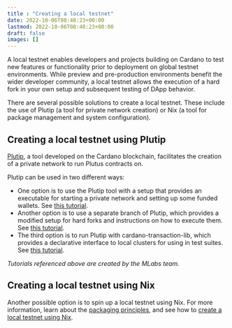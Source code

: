 ```yaml
---
title : "Creating a local testnet"
date: 2022-10-06T08:48:23+00:00
lastmod: 2022-10-06T08:48:23+00:00
draft: false
images: []
---
```


A local testnet enables developers and projects building on Cardano to test new features or functionality prior to deployment on global testnet environments. While preview and pre-production environments benefit the wider developer community, a local testnet allows the execution of a hard fork in your own setup and subsequent testing of DApp behavior.

There are several possible solutions to create a local testnet. These include the use of Plutip (a tool for private network creation) or Nix (a tool for package management and system configuration).

## Creating a local testnet using Plutip


[Plutip](https://github.com/mlabs-haskell/plutip), a tool developed on the Cardano blockchain, facilitates the creation of a private network to run Plutus contracts on.

Plutip can be used in two different ways:

*   One option is to use the Plutip tool with a setup that provides an executable for starting a private network and setting up some funded wallets. See [this tutorial](https://github.com/mlabs-haskell/plutip/tree/master/local-cluster).
*   Another option is to use a separate branch of Plutip, which provides a modified setup for hard forks and instructions on how to execute them. See [this tutorial](https://github.com/mlabs-haskell/plutip/blob/vasil-local-cluster-cabal-build/vasil-hardfork.md).
*   The third option is to run Plutip with cardano-transaction-lib, which provides a declarative interface to local clusters for using in test suites. See [this tutorial](https://github.com/Plutonomicon/cardano-transaction-lib/blob/develop/doc/plutip-testing.md).

_Tutorials referenced above are created by the MLabs team._

## Creating a local testnet using Nix


Another possible option is to spin up a local testnet using Nix. For more information, learn about the [packaging principles](https://github.com/input-output-hk/cardano-world/blob/master/docs/explain/packaging-principles.md), and see how to [create a local testnet using Nix](https://github.com/input-output-hk/cardano-world/blob/master/docs/explain/create-testnet.md).